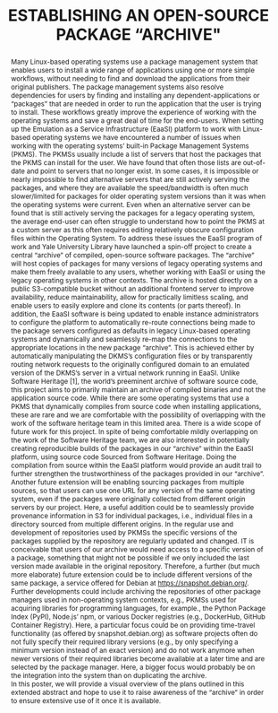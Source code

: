 ---
abstract: "Many Linux-based operating systems use a package management system that
  enables users to install a wide range of applications using one or more simple workflows,
  without needing to find and download the applications from their original publishers.
  The package management systems also resolve dependencies for users by finding and
  installing any dependent-applications or “packages” that are needed in order to
  run the application that the user is trying to install.  These workflows greatly
  improve the experience of working with the operating systems and save a great deal
  of time for the end-users. When setting up the Emulation as a Service Infrastructure
  (EaaSI) platform to work with Linux-based operating systems we have encountered
  a number of issues when working with the operating systems’ built-in Package Management
  Systems (PKMS). The PKMSs usually include a list of servers that host the packages
  that the PKMS can install for the user. We have found that often those lists are
  out-of-date and point to servers that no longer exist. In some cases, it is impossible
  or nearly impossible to find alternative servers that are still actively serving
  the packages, and where they are available the speed/bandwidth is often much slower/limited
  for packages for older operating system versions than it was when the operating
  systems were current. Even when an alternative server can be found that is still
  actively serving the packages for a legacy operating system, the average end-user
  can often struggle to understand how to point the PKMS at a custom server as this
  often requires editing relatively obscure configuration files within the Operating
  System. \nTo address these issues the EaaSI program of work and Yale University
  Library have launched a spin-off project to create a central “archive”  of compiled,
  open-source software packages. The “archive” will host copies of packages for many
  versions of legacy operating systems and make them freely available to any users,
  whether working with EaaSI or using the legacy operating systems in other contexts.
  The archive is hosted directly on a public S3-compatible bucket without an additional
  frontend server to improve availability, reduce maintainability, allow for practically
  limitless scaling, and enable users to easily explore and clone its contents (or
  parts thereof). In addition, the EaaSI software is being updated to enable instance
  administrators to configure the platform to automatically re-route connections being
  made to the package servers configured as defaults in legacy Linux-based operating
  systems and dynamically and seamlessly re-map the connections to the appropriate
  locations in the new package “archive”. This is achieved either by automatically
  manipulating the DKMS’s configuration files or by transparently routing network
  requests to the originally configured domain to an emulated version of the DKMS’s
  server in a virtual network running in EaaSI.\nUnlike Software Heritage [1], the
  world’s preeminent archive of software source code, this project aims to primarily
  maintain an archive of compiled binaries and not the application source code. While
  there are some operating systems that use a PKMS that dynamically compiles from
  source code when installing applications, these are rare  and we are comfortable
  with the possibility of overlapping with the work of the software heritage team
  in this limited area. \nThere is a wide scope of future work for this project. In
  spite of being comfortable mildly overlapping on the work of the Software Heritage
  team, we are also interested in potentially creating reproducible builds of the
  packages in our “archive” within the EaaSI platform, using source code Sourced from
  Software Heritage. Doing the compilation from source within the EaaSI platform would
  provide an audit trail to further strengthen the trustworthiness of the packages
  provided in our “archive”.\nAnother future extension will be enabling sourcing packages
  from multiple sources, so that users can use one URL for any version of the same
  operating system, even if the packages were originally collected from different
  origin servers by our project. Here, a useful addition could be to seamlessly provide
  provenance information in S3 for individual packages, i.e., individual files in
  a directory sourced from multiple different origins.\nIn the regular use and development
  of repositories used by PKMSs the specific versions of the packages supplied by
  the repository are regularly updated and changed. IT is conceivable that users of
  our archive would need access to a specific version of a package, something that
  might not be possible if we only included the last version made available in the
  original repository. Therefore, a further (but much more elaborate) future extension
  could be to include different versions of the same package, a service offered for
  Debian at https://snapshot.debian.org/.\nFurther developments could include archiving
  the repositories of other package managers used in non-operating system contexts,
  e.g., PKMSs used for acquiring libraries for programming languages, for example.,
  the Python Package Index (PyPI), Node.js’ npm, or various Docker registries (e.g.,
  DockerHub, GitHub Container Registry). Here, a particular focus could be on providing
  time-travel functionality (as offered by snapshot.debian.org) as software projects
  often do not fully specify their required library versions (e.g., by only specifying
  a minimum version instead of an exact version) and do not work anymore when newer
  versions of their required libraries become available at a later time and are selected
  by the package manager. Here, a bigger focus would probably be on the integration
  into the system than on duplicating the archive.\n\nIn this poster, we will provide
  a visual overview of the plans outlined in this extended abstract and hope to use
  it to raise awareness of the “archive” in order to ensure extensive use of it once
  it is available."
creators:
- Cochrane, Euan
- Gieschke, Rafael
date: null
document_url: https://www.ideals.illinois.edu/items/128268/bitstreams/428901/data.pdf
grand_parent: iPRES
institutions: []
keywords:
- emulation
- software preservation
- open-source
landing_page_url: https://hdl.handle.net/2142/121064
language: eng
layout: publication
license: CC-BY 4.0 International
notes_url: null
parent: iPRES 2023
presentation_url: null
size: null
source_name: iPRES
title: ESTABLISHING AN OPEN-SOURCE PACKAGE “ARCHIVE"
type: unknown
year: 2023
---